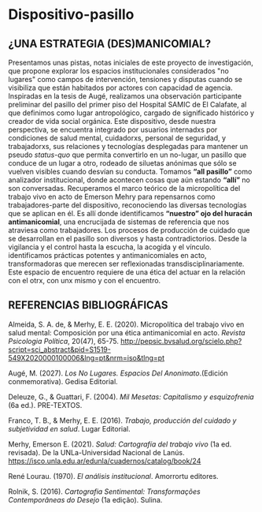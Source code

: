 # Dispositivo-pasillo
## ¿UNA ESTRATEGIA (DES)MANICOMIAL?

Presentamos unas pistas, notas iniciales de este proyecto de investigación, que propone explorar los espacios institucionales considerados "no lugares" como campos de intervención, tensiones y disputas cuando se visibiliza que están habitados por actores con capacidad de agencia. Inspiradas en la tesis de Augé, realizamos una observación participante preliminar del pasillo del primer piso del Hospital SAMIC de El Calafate, al que definimos como lugar antropológico, cargado de significado histórico y creador de vida social orgánica. Este dispositivo, desde nuestra perspectiva, se encuentra integrado por usuarios internadxs por condiciones de salud mental, cuidadorxs, personal de seguridad, y trabajadorxs, sus relaciones y tecnologías desplegadas para mantener un pseudo *status-quo* que permita convertirlo en un no-lugar, un pasillo que conduce de un lugar a otro, rodeado de siluetas anónimas que sólo se vuelven visibles cuando desvían su conducta. Tomamos **“all pasillo”** como analizador institucional, donde acontecen cosas que aún estando **“allí”** no son conversadas. Recuperamos el marco teórico de la micropolítica del trabajo vivo en acto de Emerson Mehry para repensarnos como trabajadores-parte del dispositivo, reconociendo las diversas tecnologías que se aplican en él. Es allí donde identificamos **“nuestro” ojo del huracán antimanicomial**, una encrucijada de sistemas de referencia que nos atraviesa como trabajadores. Los procesos de producción de cuidado que se desarrollan en el pasillo son diversos y hasta contradictorios. Desde la vigilancia y el control hasta la escucha, la acogida y el vínculo. identificamos prácticas potentes y antimanicomiales en acto, transformadoras que merecen ser reflexionadas transdisciplinariamente. Este espacio de encuentro requiere de una ética del actuar en la relación con el otrx, con unx mismo y con el encuentro.

## REFERENCIAS BIBLIOGRÁFICAS

Almeida, S. A. de, & Merhy, E. E. (2020). Micropolítica del trabajo vivo en salud mental: Composición por una ética antimanicomial en acto. *Revista Psicologia Política*, 20(47), 65-75. http://pepsic.bvsalud.org/scielo.php?script=sci_abstract&pid=S1519-549X2020000100006&lng=pt&nrm=iso&tlng=pt  

Augé, M. (2027). *Los No Lugares. Espacios Del Anonimato*.(Edición conmemorativa). Gedisa Editorial.  

Deleuze, G., & Guattari, F. (2004). *Mil Mesetas: Capitalismo y esquizofrenia* (6a ed.). PRE-TEXTOS.  

Franco, T. B., & Merhy, E. E. (2016). *Trabajo, producción del cuidado y subjetividad en salud*. Lugar Editorial.  

Merhy, Emerson E. (2021). *Salud: Cartografía del trabajo vivo* (1a ed. revisada). De la UNLa-Universidad Nacional de Lanús. https://isco.unla.edu.ar/edunla/cuadernos/catalog/book/24  

René Lourau. (1970). *El análisis institucional*. Amorrortu editores.  

Rolnik, S. (2016). *Cartografia Sentimental: Transformações Contemporâneas do Desejo* (1a edição). Sulina.


